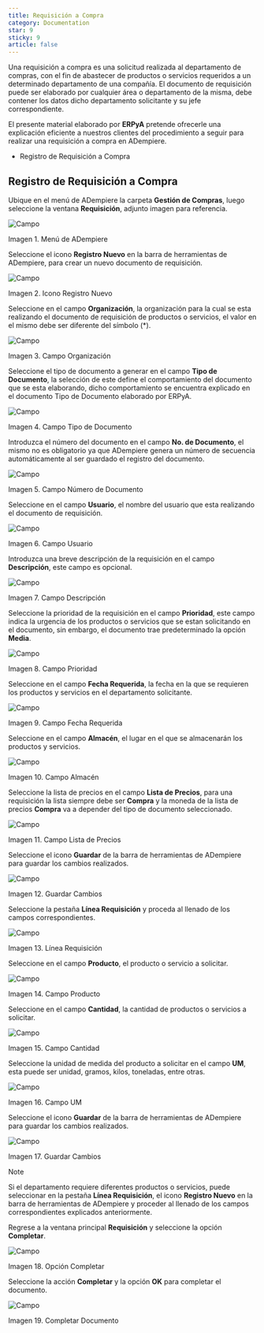```yaml
---
title: Requisición a Compra
category: Documentation
star: 9
sticky: 9
article: false
---
```


Una requisición a compra es una solicitud realizada al departamento de compras, con el fin de abastecer de productos o servicios requeridos a un determinado departamento de una compañía. El documento de requisición puede ser elaborado por cualquier área o departamento de la misma, debe contener los datos dicho departamento solicitante y su jefe correspondiente.

El presente material elaborado por **ERPyA** pretende ofrecerle una explicación eficiente a nuestros clientes del procedimiento a seguir para realizar una requisición a compra en ADempiere.

- Registro de Requisición a Compra

## Registro de Requisición a Compra

Ubique en el menú de ADempiere la carpeta **Gestión de Compras**, luego seleccione la ventana **Requisición**, adjunto imagen para referencia.

![Campo](/assets/img/docs/purchase-management/gec-purchase-image478.png)

Imagen 1. Menú de ADempiere

Seleccione el icono **Registro Nuevo** en la barra de herramientas de ADempiere, para crear un nuevo documento de requisición.

![Campo](/assets/img/docs/purchase-management/gec-purchase-image479.png)

Imagen 2. Icono Registro Nuevo

Seleccione en el campo **Organización**, la organización para la cual se esta realizando el documento de requisición de productos o servicios, el valor en el mismo debe ser diferente del símbolo (*).

![Campo](/assets/img/docs/purchase-management/gec-purchase-image480.png)

Imagen 3. Campo Organización

Seleccione el tipo de documento a generar en el campo **Tipo de Documento**, la selección de este define el comportamiento del documento que se esta elaborando, dicho comportamiento se encuentra explicado en el documento Tipo de Documento elaborado por ERPyA.

![Campo](/assets/img/docs/purchase-management/gec-purchase-image481.png)

Imagen 4. Campo Tipo de Documento

Introduzca el número del documento en el campo **No. de Documento**, el mismo no es obligatorio ya que ADempiere genera un número de secuencia automáticamente al ser guardado el registro del documento.

![Campo](/assets/img/docs/purchase-management/gec-purchase-image482.png)

Imagen 5. Campo Número de Documento

Seleccione en el campo **Usuario**, el nombre del usuario que esta realizando el documento de requisición.

![Campo](/assets/img/docs/purchase-management/gec-purchase-image483.png)

Imagen 6. Campo Usuario

Introduzca una breve descripción de la requisición en el campo **Descripción**, este campo es opcional.

![Campo](/assets/img/docs/purchase-management/gec-purchase-image484.png)

Imagen 7. Campo Descripción

Seleccione la prioridad de la requisición en el campo **Prioridad**, este campo indica la urgencia de los productos o servicios que se estan solicitando en el documento, sin embargo, el documento trae predeterminado la opción **Media**.

![Campo](/assets/img/docs/purchase-management/gec-purchase-image485.png)

Imagen 8. Campo Prioridad

Seleccione en el campo **Fecha Requerida**, la fecha en la que se requieren los productos y servicios en el departamento solicitante.

![Campo](/assets/img/docs/purchase-management/gec-purchase-image486.png)

Imagen 9. Campo Fecha Requerida

Seleccione en el campo **Almacén**, el lugar en el que se almacenarán los productos y servicios.

![Campo](/assets/img/docs/purchase-management/gec-purchase-image487.png)

Imagen 10. Campo Almacén

Seleccione la lista de precios en el campo **Lista de Precios**, para una requisición la lista siempre debe ser **Compra** y la moneda de la lista de precios **Compra** va a depender del tipo de documento seleccionado.

![Campo](/assets/img/docs/purchase-management/gec-purchase-image488.png)

Imagen 11. Campo Lista de Precios

Seleccione el icono **Guardar** de la barra de herramientas de ADempiere para guardar los cambios realizados.

![Campo](/assets/img/docs/purchase-management/gec-purchase-image489.png)

Imagen 12. Guardar Cambios

Seleccione la pestaña **Línea Requisición** y proceda al llenado de los campos correspondientes.

![Campo](/assets/img/docs/purchase-management/gec-purchase-image490.png)

Imagen 13. Línea Requisición

Seleccione en el campo **Producto**, el producto o servicio a solicitar.

![Campo](/assets/img/docs/purchase-management/gec-purchase-image491.png)

Imagen 14. Campo Producto

Seleccione en el campo **Cantidad**, la cantidad de productos o servicios a solicitar.

![Campo](/assets/img/docs/purchase-management/gec-purchase-image492.png)

Imagen 15. Campo Cantidad

Seleccione la unidad de medida del producto a solicitar en el campo **UM**, esta puede ser unidad, gramos, kilos, toneladas, entre otras.

![Campo](/assets/img/docs/purchase-management/gec-purchase-image493.png)

Imagen 16. Campo UM

Seleccione el icono **Guardar** de la barra de herramientas de ADempiere para guardar los cambios realizados.

![Campo](/assets/img/docs/purchase-management/gec-purchase-image494.png)

Imagen 17. Guardar Cambios

Note

Si el departamento requiere diferentes productos o servicios, puede seleccionar en la pestaña **Línea Requisición**, el icono **Registro Nuevo** en la barra de herramientas de ADempiere y proceder al llenado de los campos correspondientes explicados anteriormente.

Regrese a la ventana principal **Requisición** y seleccione la opción **Completar**.

![Campo](/assets/img/docs/purchase-management/gec-purchase-image495.png)

Imagen 18. Opción Completar

Seleccione la acción **Completar** y la opción **OK** para completar el documento.

![Campo](/assets/img/docs/purchase-management/gec-purchase-image496.png)

Imagen 19. Completar Documento

